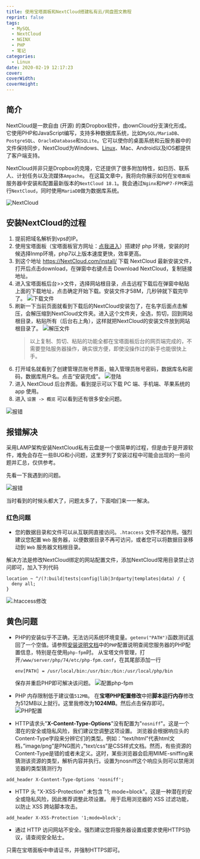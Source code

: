 ```yaml
---
title: 使用宝塔面板和NextCloud搭建私有云/网盘图文教程
reprint: false
tags:
  - MySQL
  - NextCloud
  - NGINX
  - PHP
  - 笔记
categories:
  - Linux
date: 2020-02-19 12:17:23
cover:
coverWidth:
coverHeight:
---
```


## 简介

NextCloud是一款自由 (开源) 的类Dropbox软件，由ownCloud分支演化形成。它使用PHP和JavaScript编写，支持多种数据库系统，比如`MySQL/MariaDB`、`PostgreSQL`、`OracleDatabase`和`SQLite`。它可以使你的桌面系统和云服务器中的文件保持同步，NextCloud为Windows、[Linux](https://www.linuxprobe.com/)、Mac、Android以及IOS都提供了客户端支持。

NextCloud并非只是Dropbox的克隆，它还提供了很多附加特性，如日历、联系人、计划任务以及流媒体`Ampache`。 在这篇文章中，我将向你展示如何在`宝塔面板`服务器中安装和配置最新版本的`NextCloud 18.1`。我会通过`Nginx`和`PHP7-FPM`来运行`NextCloud`，同时使用`MariaDB`做为数据库系统。

![NextCloud](https://i.loli.net/2020/02/19/VZmg2MXO1ApN6tD.jpg)

## 安装NextCloud的过程

1. 提前把域名解析到vps的IP。
2. 使用宝塔面板（宝塔面板官方网址：[点我进入](https://www.bt.cn/)）搭建好 php 环境，安装的时候选择lnmp环境，php7以上版本速度更快，效率更高。
3. 到这个地址 <https://NextCloud.com/install/> 下载 NextCloud 最新安装文件，打开后点击download，在弹窗中右键点击 Download NextCloud，复制链接地址。
4. 进入宝塔面板后台>>文件，选择网站根目录，点击远程下载后在弹窗中粘贴上面的下载地址，点击确定开始下载。安装文件才58M，几秒钟就下载完毕了。
![下载文件](https://i.loli.net/2020/02/19/m7Te8tIvoBCxwkW.png)
5. 刷新一下当前页面就看到下载后的NextCloud安装包了，在名字后面点击解压，会解压缩到NextCloud文件夹。进入这个文件夹，全选，剪切，回到网站根目录，粘贴所有（后台右上角），这样就把NextCloud的安装文件放到网站根目录了。
![解压文件](https://i.loli.net/2020/02/19/SzAQuNrMc5R1ikU.png)
   > 以上复制、剪切、粘贴的功能全都在宝塔面板后台的网页端完成的，不需要登陆服务器操作，确实很方便，即使没操作过的新手也能很快上手。
6. 打开域名就看到了创建管理员账号界面，输入管理员账号密码，数据库名和密码，数据库用户名。点击“安装完成”。
![登陆](https://i.loli.net/2020/02/19/AfFkQKYv6LRd4Ee.png)
7. 进入 NextCloud 后台界面。看到提示可以下载 PC 端、手机端、苹果系统的 app 使用。
8. 进入 `设置 -> 概览` 可以看到还有很多安全问题。

![报错](https://i.loli.net/2020/02/19/STcQfVUZYKCIe9B.png)

## 报错解决

采用LAMP架构安装NextCloud私有云盘是一个很简单的过程，但是由于是开源软件，难免会存在一些BUG和小问题，这里罗列了安装过程中可能会出现的一些问题并汇总，仅供参考。

先看一下我遇到的问题。

![报错](https://i.loli.net/2020/02/19/STcQfVUZYKCIe9B.png)

当时看到的时候头都大了，问题太多了，下面咱们来一一解决。

### 红色问题

- 您的数据目录和文件可以从互联网直接访问。`.htaccess` 文件不起作用。强烈建议您配置 `Web` 服务器，以便数据目录不再可访问，或者您可以将数据目录移动到 `Web` 服务器文档根目录。

解决方法是修改NextCloud绑定的网站配置文件，添加NextCloud常用目录禁止访问即可，加入下列代码

```nginx
location ~ ^/(?:build|tests|config|lib|3rdparty|templates|data) / {
  deny all;
}
```

![.htaccess修改](https://i.loli.net/2020/02/19/V7ZwytdpWP2L6Rk.png)

## 黄色问题

- PHP的安装似乎不正确，无法访问系统环境变量。`getenv("PATH")`函数测试返回了一个空值。请参照[安装说明文档](https://docs.nextcloud.com/server/18/go.php?to=admin-php-fpm)中的`PHP`配置说明查阅您服务器的PHP配置信息，特别是在使用`php-fpm`时。
  从宝塔文件管理，打开`/www/server/php/74/etc/php-fpm.conf`，在其尾部添加一行

  ```nginx
  env[PATH] = /usr/local/bin:/usr/bin:/bin:/usr/local/php/bin
  ```

  保存并重启PHP即可解决该问题。
  ![配置php-fpm](https://i.loli.net/2020/02/19/qcpvSMj8BO9tF5n.png)
- PHP 内存限制低于建议值`512MB`。
在**宝塔PHP配置修改**中把**脚本运行内存**修改为512MB以上就行。这里我修改为**1024MB**。然后点击保存即可。
![PHP配置](https://i.loli.net/2020/02/19/N1dTyMnQRXZujsI.png)
- HTTP请求头"**X-Content-Type-Options**"没有配置为"`nosniff`"。这是一个潜在的安全或隐私风险，我们建议您调整这项设置。
浏览器会根据响应头的Content-Type字段来分辨它们的类型。例如：”text/html”代表html文档，”image/png”是PNG图片，”text/css”是CSS样式文档。然而，有些资源的Content-Type是错的或者未定义。这时，某些浏览器会启用MIME-sniffing来猜测该资源的类型，解析内容并执行。设置为nosniff这个响应头则可以禁用浏览器的类型猜测行为

```nginx
add_header X-Content-Type-Options 'nosniff';
```

- HTTP 头 "X-XSS-Protection" 未包含 "1; mode=block"。这是一种潜在的安全或隐私风险，因此推荐调整此项设置。
用于启用浏览器的 XSS 过滤功能，以防止 XSS 跨站脚本攻击。

```nginx
add_header X-XSS-Protection '1;mode=block';
```

- 通过 HTTP 访问网站不安全。强烈建议您将服务器设置成要求使用HTTPS协议，请查阅安全贴士。

只需在宝塔面板中申请证书，并强制HTTPS即可。

